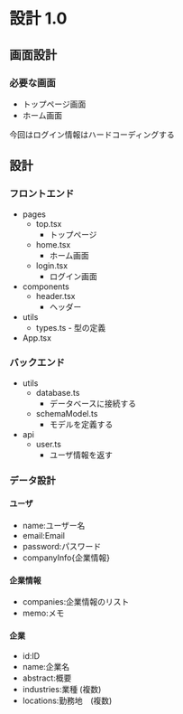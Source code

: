 # 設計 1.0

## 画面設計

### 必要な画面

- トップページ画面
- ホーム画面

今回はログイン情報はハードコーディングする

## 設計

### フロントエンド

- pages
  - top.tsx
    - トップページ
  - home.tsx
    - ホーム画面
  - login.tsx
    - ログイン画面
- components
  - header.tsx
    - ヘッダー
- utils
  - types.ts - 型の定義
- App.tsx

### バックエンド

- utils
  - database.ts
    - データベースに接続する
  - schemaModel.ts
    - モデルを定義する
- api
  - user.ts
    - ユーザ情報を返す

### データ設計

#### ユーザ

- name:ユーザー名
- email:Email
- password:パスワード
- companyInfo{企業情報}

#### 企業情報

- companies:企業情報のリスト
- memo:メモ

#### 企業

- id:ID
- name:企業名
- abstract:概要
- industries:業種 (複数)
- locations:勤務地　(複数)
